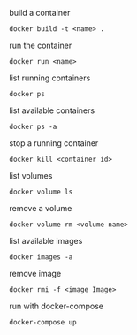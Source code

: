 build a container

    docker build -t <name> .

run the container

    docker run <name>

list running containers

    docker ps
    
list available containers

    docker ps -a
    
stop a running container

    docker kill <container id>
    
list volumes

    docker volume ls
    
remove a volume

    docker volume rm <volume name>

list available images

    docker images -a

remove image

    docker rmi -f <image Image>

run with docker-compose

    docker-compose up
   
